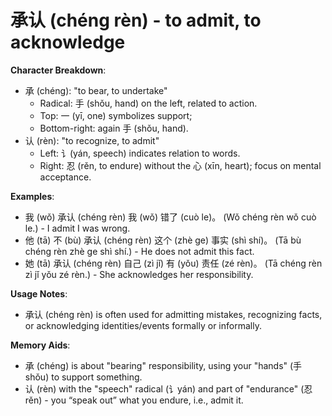 # **承认 (chéng rèn) - to admit, to acknowledge**

**Character Breakdown**:  
- 承 (chéng): "to bear, to undertake"
  - Radical: 手 (shǒu, hand) on the left, related to action.
  - Top: 一 (yī, one) symbolizes support;
  - Bottom-right: again 手 (shǒu, hand).  
- 认 (rèn): "to recognize, to admit"
  - Left: 讠(yán, speech) indicates relation to words.
  - Right: 忍 (rěn, to endure) without the 心 (xīn, heart); focus on mental acceptance.

**Examples**:  
- 我 (wǒ) 承认 (chéng rèn) 我 (wǒ) 错了 (cuò le)。 (Wǒ chéng rèn wǒ cuò le.) - I admit I was wrong.  
- 他 (tā) 不 (bù) 承认 (chéng rèn) 这个 (zhè ge) 事实 (shì shí)。 (Tā bù chéng rèn zhè ge shì shí.) - He does not admit this fact.  
- 她 (tā) 承认 (chéng rèn) 自己 (zì jǐ) 有 (yǒu) 责任 (zé rèn)。 (Tā chéng rèn zì jǐ yǒu zé rèn.) - She acknowledges her responsibility.

**Usage Notes**:  
- 承认 (chéng rèn) is often used for admitting mistakes, recognizing facts, or acknowledging identities/events formally or informally.

**Memory Aids**:  
- 承 (chéng) is about "bearing" responsibility, using your "hands" (手 shǒu) to support something.  
- 认 (rèn) with the "speech" radical (讠yán) and part of "endurance" (忍 rěn) - you “speak out” what you endure, i.e., admit it.